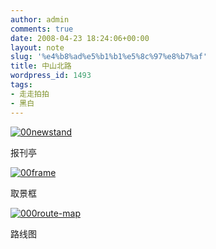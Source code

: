 ```yaml
---
author: admin
comments: true
date: 2008-04-23 18:24:06+00:00
layout: note
slug: '%e4%b8%ad%e5%b1%b1%e5%8c%97%e8%b7%af'
title: 中山北路
wordpress_id: 1493
tags:
- 走走拍拍
- 黑白
---
```


[![00newstand](http://pic.yupoo.com/ctb.my/31660572e2ad/medium.jpg)](http://www.yupoo.com/photos/view?id=ff80808119740ed801197c40b56759bc)

报刊亭

[![00frame](http://pic.yupoo.com/ctb.my/79594572e2ad/medium.jpg)](http://www.yupoo.com/photos/view?id=ff80808119740ed801197c40b4e759bb)

取景框

[![000route-map](http://pic.yupoo.com/ctb.my/54385572e2ac/medium.jpg)](http://www.yupoo.com/photos/view?id=ff80808119740ed801197c40b31759b8)

路线图
